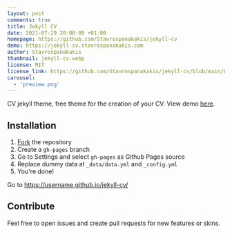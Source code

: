 ```yaml
---
layout: post
comments: true
title: Jekyll CV
date: 2021-07-29 20:00:00 +01:00
homepage: https://github.com/Stavrospanakakis/jekyll-cv
demo: https://jekyll-cv.stavrospanakakis.com
author: Stavrospanakakis
thumbnail: jekyll-cv.webp
license: MIT
license_link: https://github.com/Stavrospanakakis/jekyll-cv/blob/main/LICENSE
carousel:
  - 'preview.png'
---
```


CV jekyll theme, free theme for the creation of your CV. View demo [here](https://jekyll-cv.stavrospanakakis.com/).

## Installation

1. [Fork](https://github.com/stavrospanakakis/jekyll-cv/fork) the repository
2. Create a `gh-pages` branch
3. Go to Settings and select `gh-pages` as Github Pages source
4. Replace dummy data at `_data/data.yml` and `_config.yml`
5. You're done!

Go to https://username.github.io/jekyll-cv/

## Contribute

Feel free to open issues and create pull requests for new features or skins.
